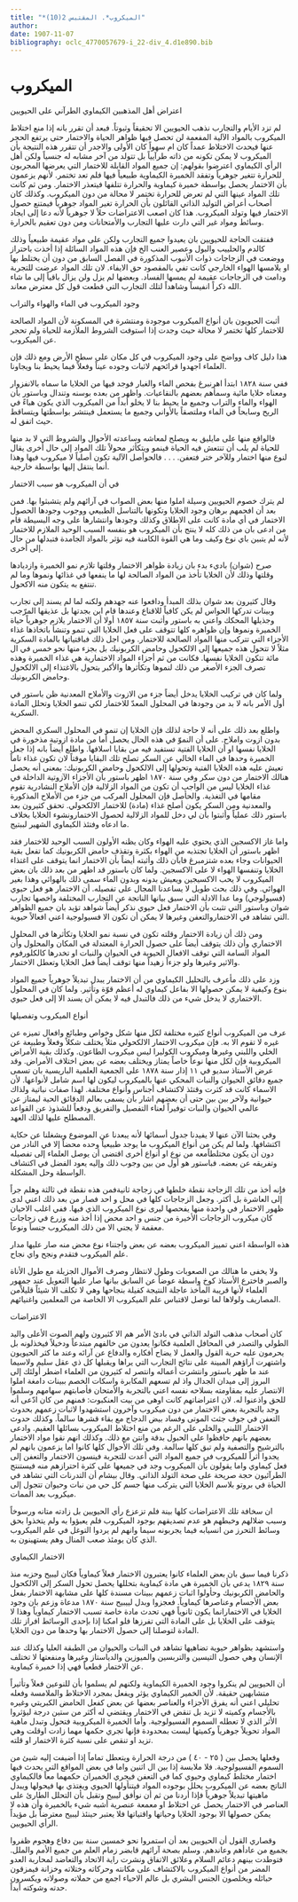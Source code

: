 ```yaml
---
title: "*الميكروب*. المقتبس 2(10)"
author: 
date: 1907-11-07
bibliography: oclc_4770057679-i_22-div_4.d1e890.bib
---
```




#  الميكروب 


 اعتراض أهل المذهبين الكيماوي الطرآني على الحيويين 

 لم تزد الأيام والتجارب نذهب الحيويين الا تحقيقاً وثبوتاً. فبعد أن تقرر بانه إذا منع اختلاط الميكروب بالمواد الآلية المفعمة لن تحصل فيها ظواهر الحياة والاختمار حتى يرتفع الحجر عنها فيحدث الاختلاط عمداً كان ام سهواً كان الأولى والاجدر أن تتقرر هذه   النتيجة بأن الميكروب لا يمكن تكونه من ذاته طرآيياً بل تتولد من آخر مشابه له جنسياً ولكن أهل الرأي الكيماوي اعترضوا بقولهم: إن جميع المواد القابلة للاختمار التي يعرضها المجربون للحرارة تتغير جوهرياً وتفقد الخميرة الكيماوية طبيعياً فيها فلم تعد تختمر. لأنهم يزعمون بأن الاختمار يحصل بواسطة خميرة كيماوية والحرارة تتلفها فيتعذر الاختمار. ومن ثم كانت تلك المواد عينها التي لم تعرض للحرارة تختمر لا محالة من دون الميكروب. وكذلك كان أصحاب أعراض التوليد الذاتي القائلون بأن الحرارة تغير المواد جوهرياً فيمتنع حصول الاختمار فيها وتولد الميكروب. هذا كان اصعب الاعتراضات حلاً لا جوهرياً لأنه دعا إلى ايجاد وسائط ومواد غير التي دارت عليها التجارب والأمتحانات ومن دون تعقيم بالحرارة. 

 ففتقت الحاجة للحيويين بان يعيدوا جميع التجارب ولكن على مواد عقيمة طبيعياً وذلك كالدم والحلييب والبول وعصير العنب الخ فإن هذه المواد السائلة إذا أخذت باحتراز ووضعت في الزجاجات ذوات الأنبوب المذكورة في الفصل السابق من دون أن يختلط بها او يلامسها الهواء الخارجي كانت تفي بالمقصود حق الايفاء. لان تلك المواد عرضت للتجربة ودامت في الزجاجات عقيمة لم يمسها الفساد. وبعضها لم يزل ولن يزال باقياً إلى ما شاء الله ذكراً انفيساً وشاهداً لتلك التجارب التي قطعت قول كل معترض معاند. 

 وجود الميكروب في الماء والهواء والتراب 

 أثبت الحيويون بان أنواع الميكروب موجودة ومنتشرة في المسكونة لأن المواد الصالحة للاختمار كلها تختمر لا محالة حيث وجدت إذا استوفت الشروط الملأزمة للحياة ولم تحجر عن الميكروب. 

 هذا دليل كاف وواضح على وجود الميكروب في كل مكان على سطح الأرض ومع ذلك   فإن العلماء اجهدوا قرائحهم لاثبات وجوده عيناً وفعلاً فيما يحيط بنا ويجاونا. 

 ففي سنة  ١٨٢٨  ابتدأ اهرنبرغ بفحص الماء والغبار فوجد فيها من الخلايا ما سماه بالانفزوار ومعناه خلايا مائية وسمأهم بعضهم بالنقاعيات. واظهر من بعده بوسنه وتندال وباستور بأن الهواء والماء والتراب وجميع ما يحيط بنا لا يخلو أبداً من الميكروب الذي يكون هباءً في الريح وسابحاً في الماء وملتصقاً بالأواني وجميع ما يستعمل فينتشر بواسطتها ويتساقط حيث اتفق له. 

 فالواقع منها على مايليق به ويصلح لمعاشه وساعدته الأحوال والشروط التي لا بد منها للحياة لم يلب أن تنتعش فيه الحياة فينمو ويتكأثر محولاً تلك المواد إلى حال أخرى يقال لنوع منها اختمار وللآخر ختر فتعفن. . . . فالحوأصل الآلية تكون أصلياً لا ميكروب فيها وهذا أنما ينتقل إليها بواسطة خارجية.  

 في أن الميكروب هو سبب الاختمار 

 لم يترك خصوم الحيويين وسيلة املوا منها بعض الصواب في آرائهم ولم يتشبثوا بها. فمن بعد أن افحمهم برهان وجود الخلايا وتكونها بالتناسل الطبيعي ووجوب وجودها الحصول الاختمار في أي مادة كانت على الاطلاق وكذلك وجودها وانتشارها على وجه البسيطة قام من ادعى بان من ذلك كله لا ينتج بأن الميكروب هو بنفسه السبب الوحيد الملازم للاختمار لأنه لم يتبين باي نوع وكيف وما هي القوة الكامنة فيه تؤثر بالمواد الجامدة فتبدلها من حال إلى أخرى. 

 صرح (شوان) باديء بدء بان زيادة ظواهر الاختمار وقلتها تلازم نمو الخميرة وازديادها وقلتها وذلك لأن الخلايا تأخذ من المواد الصالحة لها ما ينفعها في غذائها ونموها وما لم تنتفع به يتكون منه الاكحول. 

 وقال كثيرون بعد شوان بذلك المبدأ ودافعوا عنه جهدهم ولكنه لما لم يسند إلى تجارب وبينات تدركها الحواس لم يكن كافياً للاقناع وعندها قام ابن بجدتها بل عذيقها المرّجب وجذيلها المحكك واعني به باستور وأثبت سنة  ١٨٥٧  أولا أن الاختمار يلازم جوهرياً حياة الخميرة ونموها وإن ظواهره كلها تتوقف على فعل الخلايا التي تنمو وتنشأ باتخاذها غذاء الأجزاء التي تتركب منها المواد الصالحة للاختمار. ومن اجل ذلك فباقتياتها بالمادة   السكرية مثلاً لا تتحول هذه جميعها إلى الالكحول وحامض الكربونيك بل بجزء منها نحو  خمس  في ال  مائة  تتكون الخلايا نفسها. فكانت من ثم أجزاء المواد الاختمارية هي غذاء الخميرة وهذه تصرف الجزء الأصغر من ذلك لنموها وتكأثرها والأكبر يتحول بالاغتذاء إلى الالكحول وحامض الكربونيك. 

 ولما كان في تركيب الخلايا يدخل أيضاً جزء من الازوت والأملاح المعدنية ظن باستور في أول الأمر بانه لا بد من وجودها في المحلول المعدّ للاختمار لكي تنمو الخلايا وتحلل المادة السكرية. 

 واطلع بعد ذلك على أنه لا حاجة لذلك فإن الخلايا إن تنمو في المحلول السكري المحض بدون ازوت واملاح. على أن النموّ في هذه الحال يحصل أما من مادة ازوتية مذخورة في الخلايا نفسها او أن الخلايا الفتية تستفيد فيه من بقايا اسلافها. واطلع أيضاً بانه إذا جعل الخميرة وحدها في الماء الخالي عن السكر تصلح تلك البقايا موقتاً لان تكون غذاء تاماً تعيش عليه هذه الخلايا الفتية وتحولها إلى الالكحول وحامض الكربونيك: بمعنى أنه يحصل هنالك الاختمار من دون سكر وفي سنة  ١٨٧٠  اظهر باستور بأن الأجزاء الآزوتية الداخلة في غذاء الخلايا ليس من الواجب أن تكون من المواد الزلالية فإن الأملاح النشادرية تقوم مقامها في التغذية. والحأصل فإن   المحلول المركب من جزء من الأملاح المذكورة والمعدنية ومن السكر يكون أصلح غذاء (مادة) للاختمار الالكحولي. تحقق كثيرون بعد باستور ذلك عملياً وأثبتوا بأن لي دخل للمواد الزلالية لحصول الاختمارونشوء الخلايا بخلاف ما ادعاه وفتئذ الكيماوي الشهير لببتيج. 

 واما غاز الاكسجين الذي يحتوي عليه الهواء وكان يظنه الأولون السبب الوحيد للاختمار فقد اظهر باستور أن الخلايا تجتذبه من الهواء بكثرة وتقذف حامض الكربونيك كما تفعل بقية الحيوانات وجاء بعده شتزمبرغ فابأن ذلك وأثبته أيضاً بأن الاختمار انما يتوقف على اغتذاء الخلايا وتنفسها الهواء لا على الاكسجين. ولما كان باستور قد اظهر من بعد ذلك بان بعض الميكروب لا يحب الاكسيجين ويعيش بدونه وبدون الماء سمى ذلك بالهوائي وهذا بغير الهوائي. وفي ذلك بحث طويل لا يساعدنا المجال على تفصيله. أن الاختمار هو فعل حيوي (فسيولوجي) وما عدا الادلة التي سبق بيانها الناتجة عن التجارب المختلفة   واخصها تجارب شوان وباستور التي تثبت بأن الاختمار فعل حيوي نذكر أيضاً شواهد تؤيد بان جميع الظواهر التي تشاهد في الاختماروالتعفن وغيرها لا يمكن أن تكون الا فسيولوجية اعني افعالاً حيوية. 

 ومن ذلك أن زيادة الاختمار وقلته تكون في نسبة نمو الخلايا وتكأثرها في المحلول الاختماري وأن ذلك يتوقف أيضاً على حصول الحرارة المعتدلة في المكان والمحلول وأن المواد السامة التي توقف الافعال الحيوية في الحيوان والنبات او تخدرها كالكلورفوم والاثير وغيرها ولو جزءاً زهيداً منها توقف أيضاً فعل الخلايا وتعطل الاختمار. 

 وزد على ذلك مأعرف بالتحليل الكيماوي من أن الاختمار يبدل تبديلاً جوهرياً جميع المواد بنوع وكيفية لا يمكن حصولها الا بفاعل كيماوي له أعظم قوّة وتأثير. ولما كان في المحلول الاختماري لا يدخل شيء من ذلك فالتبدل فيه لا يمكن أن يسند الا إلى فعل حيوي. 

 أنواع الميكروب وتفصيلها 

 عرف من الميكروب أنواع كثيره مختلفة لكل منها شكل وخواص وطبائع وافعال تميزه عن غيره لا تقوم الا به. فإن ميكروب الاختمار الالكحولي مثلاً يختلف شكلاً وفعلاً وطبيعة عن الخلي واللبني وغيرها وميكروب الكوليرا ليس ميكروب الطاعون. وكذلك بقية الأمراض الميكروبية فإن لكل منها نوعاً خاصاً يمتاز ويختلف بعضه عن بعض اختلاف الأمراض. وقد عرض الأستاذ سديو في  ١١  إذار سنة  ١٨٧٨  على الجمعية العلمية الباريسية بان تسمى جميع دقائق الحيوان والنبات المحكي عنها بالميكروب ليكون لها اسم شامل   لأنواعها. لأن الاسماء كانت قد كثرت وقتئذ لاكتشاف أجناس وأنواع مختلفة. لهذا صفات نباتية ولذاك حيوانية ولآخر بين بين حتى أن بعضهم اشار بأن يسمى بعالم الدقائق الحية ليمتاز عن عالمي الحيوان والنبات توفيراً لعناء التفصيل والتفريق ودفعاً للشذوذ عن القواعد المصطلح عليها لذلك العهد. 

 وفي بحثنا الآن عنها لا يفيدنا جدول أسمائها لأنه يبعدنا عن الموضوع ويشغلنا عن حكاية اكتشافها. ولما لم يكن من أنواع الميكروب ما يوجد طبيعياً وحده محضاً إلا في النادر من دون أن يكون مختلطاًمعه من نوع او أنواع أخرى اقتضى أن يوصل العلماء إلى تفصيله   وتفريقه عن بعضه. فباستور هو أول من بين وجوب ذلك وإليه يعود الفضل في اكتشاف الواسطة وحل المشكلة. 

 فإنه أخذ من تلك الزجاجة نقطة خلطها في زجاجة ثانيةفمن هذه نقطة في ثالثة وهلم جراً إلى العاشرة بل أكثر. وجعل الزجاجات كلها في محل و  احد  فصار من بعد ذلك اعني لدى ظهور الاختمار في واحدة منها يفحصها ليرى نوع الميكروب الذي فيها. ففي اغلب الاحيان كان ميكروب الزجاجات الأخيرة من جنس و  احد  محض إذا أخذ منه وزرع في زجاجات معقمة لا يجني الا من ذلك الميكروب جنساً ونوعاً. 

 هذه الواسطة اعني تمييز الميكروب بعضه عن بعض واجتناء نوع محض منه صار عليها مدار علم الميكروب فتقدم ونجح واي نجاح. 

 ولا يخفى ما هنالك من الصعوبات وطول لانتظار وصرف الأموال الجزيلة مع طول الأناة والصبر فاخترع الأستاذ كوخ واسطة عوضاً عن السابق بيانها صار عليها التعويل عند جمهور العلماء لأنها قريبة المأخذ عاجلة النتيجة كفيلة بنجاحها وهي لا تكلف الا شيئاً قليلاًمن المصاريف ولولاها لما توصل لاقتباس علم الميكروب الا الخاصة من المعلمين واغنيائهم. 

 الاعتراضات 

 كان أصحاب مذهب التولد الذاتي في بادئ الأمر هم الا كثيرون ولهم الصوت الأعلى واليد الطولي والتصدر في المحافل العلمية فكانوا يعدون من خالفهم مبتدعاً ودخيلاً فيخذلونه بل يحرمون عليه حرية القول والعمل لا يضاح أفكاره والدفاع عن آرائه وعند ما كثر الحيويون واشتهرت آراؤهم المبينة على نتائج التجارب التي يراها ويقبلها كل ذي عقل سليم ولاسيما عند ما ظهر باستور وانتشرت أعماله وانتصر له كثيرون من العلماء اضطر أولئك إلى البروز إلى ميدان الجدال واذ لم تسعهم المكابرة واسكات الخصم ببينات دامغة املوا الانتصار عليه بمقاومته بسلاحه نفسه اعني بالتجربة والأمتحان فأصابتهم سهامهم وسلموا للحق   واذعنوا له. لان اعتراضاتهم كانت اوهى من بيت العنكبوت: فمنهم من كان ادّعى أنه وجد بالتجربة بعض الاختمار من دون ميكروب وآخرون استشهدوا لاثبات زعمهم بحدوث التعفن في جوف جثث الموتى وفساد بيض الدجاج مع بقاء قشرها سالماً.   وكذلك حدوث الاختمار اللبني والخلي على الرغم من منع اختلاط الميكروب بسائلها العقيم. وادعى بعضهم بانهم حافظوا على الحبول بدقة وانتن مع ذلك. وكذلك انهم نقوا مواد الاختمار بالترشيح والتصفية ولم تبق كلها سالمة. وفي تلك الأحوال كلها كانوا اما يزعمون بانهم لم يجدوا أثراً للميكروب في جميع المواد التي أعدت للتجربة فينسون الاختمار والتعفن إلى فعل كيماوي واما يقولون بأن الميكروب وجد في جميعها على كثرة احترازهم منه فيستنتج الطرآئيون حجة صريحة على صحة التولد الذاتي. وقال بيشام أن التدرنات التي تشاهد في الحياة في بروتو بلاسم الخلايا التي يتركب منها جسم كل حي من نبات وحيوان تتجول إلى ميكروب بعد الممات. 

 ان سخافة تلك الاعتراضات كلها بينة فلم تزعزع رأي الحيويين بل زادته متانه ورسوخاً وسبب ضلالهم وخبطهم هو عدم تصديقهم بوجود الميكروب فلم يعبؤوا به ولم يتخذوا بحق وسائط التحرز من انسيابه فيما يجربونه سيما وانهم لم يردوا التوغل في علم الميكروب الذي كان يومئذ صعب المنال وهم يستهينون به. 

 الاختمار الكيماوي 

 ذكرنا فيما سبق بان بعض العلماء كانوا يعتبرون الاختمار فعلاً كيماوياً فكان ليبيح وحزبه منذ سنة  ١٨٢٩  يدعي بأن الخميرة هي مادة كيماوية بتحللها يحصل تحول السكر إلى الالكحول والحامض الكربونيك وحأولوا اثبات زعمهم ببينات مسندة كلها على مشابهة الاختمار بفعل بعض الأجسام وعناصرها كيماوياً. فعجزوا وبدل لييبيح سنة  ١٨٧٠  مدعاة وزعم بان وجود الخلايا في الاختمارانما يكون ثانوياً فهي تحدث مادة خاصة تسبب الاختمار كيماوياً وهذا لا يتوقف على الخلايا بل على المادة التي تفرزها فلو امكنا إذا بإحدى الوسائط افراز تلك المادة لتوصلنا إلى حصول الاختمار بها وحدها من دون الخلايا. 

 واستشهد بظواهر حيوية تضاهيها تشاهد في النبات والحيوان من الطبقة العليا وكذلك عند الإنسان وهي حصول التيسين والتربسين والميوزين والدياستاز وغيرها ومنفعتها لا تختلف عن الاختمار قطعياً فهي إذا خميرة كيماوية. 

 أن الحيويين لم ينكروا وجود الخميرة الكيماوية ولكنهم لم يسلموا بأن للنوعين فعلاً وتأثيراً متشابهين حقيقة. لأن الخمير الكيماوي يؤثر ويفعل بمجرد الاختلاط والملامسة وفعله   تحليلي اعني أنه يفرق الأجزاء والعناصر بعضها عن بعض كفعل الحامض الكبريتي وغيره   بالأجسام وكميته لا تزيد بل تنقض في الاختمار ويقتضي له أكثر من  ستين  درجة ليؤثروا الأثر الذي لا تعطله السموم الفسيولوجية. وأما الخميرة الميكروبية فتحول وتبدل ماهية المواد تحويلاً جوهرياً وكميتها ليست بمحدودة فإنها تجري حكمها مهما زادت اوقلت وهي تزيد او تنقص على نسبة كثرة الاختمار او قلته. 

 وفعلها يحصل بين (  ٢٥  -  ٤٠  ) من درجة الحرارة ويتعطل تماماً إذا أضيفت إليه شيئ من السموم الفسيولوجية. فلا ملابسة إذا بين ال  اثنين  واما في بعض المواقع التي يحدث فيها اختمار مختلط كيماوي وحيوي كما في التعفن فيجري الخميران حكمهما معاً فالكيماوي الناتج بعضه عن الميكروب يحلل بوجوده المواد فيتنأولها الحيوي ويغتذي بها فيحولها ويبدل ماهيتها تبديلاً جوهرياً فإذا أردنا من ثم أن نوأفق ليبيح وتقبل بأن التحلل الطارئ على العناصر في الاختمار يحصل عن اختلاط او معمعة عنصرية أشبه شيء بالخميرة وأن هذه لا يمكن حصولها الا بوجود الخلايا وحياتها واقتياتها فلا يعتبر حينئذ ليبيح معترضاً بل مؤيداً الرأي الحيويين. 

 وقصاري القول أن الحيويين بعد أن استمروا نحو  خمسين  سنة بين دفاع وهجوم ظفروا بجميع من عادأهم وعاندهم. وسلم بصحة آرائهم قابضر زمام العلم من جميع الأمم والملل. فتوطدت بينهم دعائم السلام وعلائق الاتفاق ونشرت راية الاتحاد والتعاضد لمحاربة العدو المضر من أنواع الميكروب بالاكتشاف على مكانته وحركاته وختلاته وخزانة فيمزقون حبائله ويخلصون الجنس البشري بل عالم الاحياء اجمع من حملاته وصولاته ويكسرون حدته وشوكته أبداً. 
